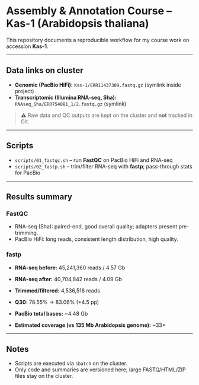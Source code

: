 # Assembly & Annotation Course – Kas-1 (Arabidopsis thaliana)

This repository documents a reproducible workflow for my course work on accession **Kas-1**.

---

## Data links on cluster

- **Genomic (PacBio HiFi):** `Kas-1/ERR11437309.fastq.gz` (symlink inside project)  
- **Transcriptomic (Illumina RNA-seq, Sha):** `RNAseq_Sha/ERR754081_1/2.fastq.gz` (symlink)  

> ⚠️ Raw data and QC outputs are kept on the cluster and **not** tracked in Git.

---

## Scripts

- `scripts/01_fastqc.sh` – run **FastQC** on PacBio HiFi and RNA-seq  
- `scripts/02_fastp.sh` – trim/filter RNA-seq with **fastp**; pass-through stats for PacBio  

---

## Results summary

### FastQC
- RNA-seq (Sha): paired-end, good overall quality; adapters present pre-trimming.  
- PacBio HiFi: long reads, consistent length distribution, high quality.

### fastp
- **RNA-seq before:** 45,241,360 reads / 4.57 Gb  
- **RNA-seq after:** 40,704,842 reads / 4.09 Gb  
- **Trimmed/filtered:** 4,536,518 reads  
- **Q30:** 78.55% → 83.06% (+4.5 pp)

- **PacBio total bases:** ~4.48 Gb  
- **Estimated coverage (vs 135 Mb Arabidopsis genome):** ~33×  

---

## Notes
- Scripts are executed via `sbatch` on the cluster.  
- Only code and summaries are versioned here; large FASTQ/HTML/ZIP files stay on the cluster.
